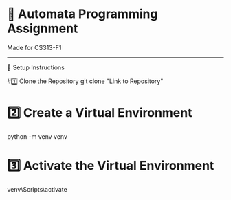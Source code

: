 # 🐍 Automata Programming Assignment

Made for CS313-F1

---

 🚀 Setup Instructions

#1️⃣ Clone the Repository
git clone "Link to Repository"
# 2️⃣ Create a Virtual Environment
python -m venv venv
# 3️⃣ Activate the Virtual Environment
venv\Scripts\activate
